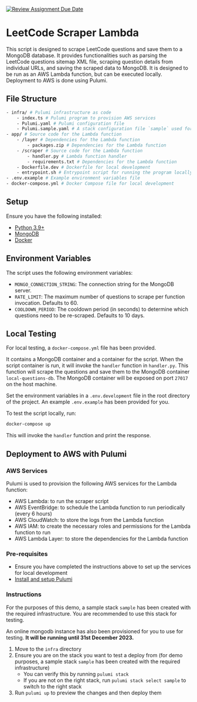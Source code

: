 [![Review Assignment Due Date](https://classroom.github.com/assets/deadline-readme-button-24ddc0f5d75046c5622901739e7c5dd533143b0c8e959d652212380cedb1ea36.svg)](https://classroom.github.com/a/UxpU_KWG)

# LeetCode Scraper Lambda

This script is designed to scrape LeetCode questions and save them to a MongoDB database. It provides functionalities such as parsing the LeetCode questions sitemap XML file, scraping question details from individual URLs, and saving the scraped data to MongoDB. It is designed to be run as an AWS Lambda function, but can be executed locally. Deployment to AWS is done using Pulumi.

## File Structure

```bash
- infra/ # Pulumi infrastructure as code
    - index.ts # Pulumi program to provision AWS services
    - Pulumi.yaml # Pulumi configuration file
    - Pulumi.sample.yaml # A stack configuration file `sample` used for demo purposes
- app/ # Source code for the Lambda function
    - /layer # Dependencies for the Lambda function
        - packages.zip # Dependencies for the Lambda function
    - /scraper # Source code for the Lambda function
        - handler.py # Lambda function handler
        - requirements.txt # Dependencies for the Lambda function
    - Dockerfile.dev # Dockerfile for local development
    - entrypoint.sh # Entrypoint script for running the program locally
- .env.example # Example environment variables file
- docker-compose.yml # Docker Compose file for local development
```

## Setup

Ensure you have the following installed:

- [Python 3.9+](https://www.python.org/downloads/)
- [MongoDB](https://www.mongodb.com/try/download/community)
- [Docker](https://www.docker.com/products/docker-desktop)

## Environment Variables

The script uses the following environment variables:

- `MONGO_CONNECTION_STRING`: The connection string for the MongoDB server.
- `RATE_LIMIT`: The maximum number of questions to scrape per function invocation. Defaults to 60.
- `COOLDOWN_PERIOD`: The cooldown period (in seconds) to determine which questions need to be re-scraped. Defaults to 10 days.

## Local Testing

For local testing, a `docker-compose.yml` file has been provided. 

It contains a MongoDB container and a container for the script. When the script container is run, it will invoke the `handler` function in `handler.py`. This function will scrape the questions and save them to the MongoDB container `local-questions-db`. The MongoDB container will be exposed on port `27017` on the host machine.

Set the environment variables in a `.env.development` file in the root directory of the project. An example `.env.example` has been provided for you.

To test the script locally, run:

```bash
docker-compose up
```

This will invoke the `handler` function and print the response.

## Deployment to AWS with Pulumi

### AWS Services

Pulumi is used to provision the following AWS services for the Lambda function:

- AWS Lambda: to run the scraper script
- AWS EventBridge: to schedule the Lambda function to run periodically (every 6 hours)
- AWS CloudWatch: to store the logs from the Lambda function
- AWS IAM: to create the necessary roles and permissions for the Lambda function to run
- AWS Lambda Layer: to store the dependencies for the Lambda function

### Pre-requisites

- Ensure you have completed the instructions above to set up the services for local development
- [Install and setup Pulumi](https://www.pulumi.com/docs/clouds/aws/get-started/begin/)

### Instructions

For the purposes of this demo, a sample stack `sample` has been created with the required infrastructure. You are recommended to use this stack for testing.

An online mongodb instance has also been provisioned for you to use for testing. **It will be running until 31st December 2023.**

1. Move to the `infra` directory
2. Ensure you are on the stack you want to test a deploy from (for demo purposes, a sample stack `sample` has been created with the required infrastructure)
   - You can verify this by running `pulumi stack`
   - If you are not on the right stack, run `pulumi stack select sample` to switch to the right stack
3. Run `pulumi up` to preview the changes and then deploy them


